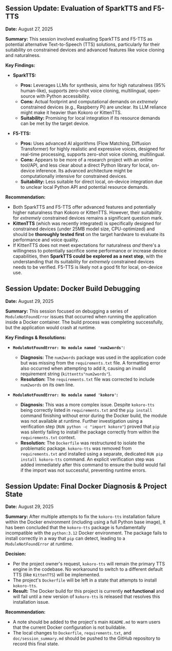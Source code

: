 ## Session Update: Evaluation of SparkTTS and F5-TTS

**Date:** August 27, 2025

**Summary:** This session involved evaluating SparkTTS and F5-TTS as potential alternative Text-to-Speech (TTS) solutions, particularly for their suitability on constrained devices and advanced features like voice cloning and naturalness.

**Key Findings:**

*   **SparkTTS:**
    *   **Pros:** Leverages LLMs for synthesis, aims for high naturalness (95% human-like), supports zero-shot voice cloning, multilingual, open-source with Python accessibility.
    *   **Cons:** Actual footprint and computational demands on *extremely* constrained devices (e.g., Raspberry Pi) are unclear. Its LLM reliance might make it heavier than Kokoro or KittenTTS.
    *   **Suitability:** Promising for local integration if its resource demands can be met by the target device.

*   **F5-TTS:**
    *   **Pros:** Uses advanced AI algorithms (Flow Matching, Diffusion Transformer) for highly realistic and expressive voices, designed for real-time processing, supports zero-shot voice cloning, multilingual.
    *   **Cons:** Appears to be more of a research project with an online tool/API, and less clear about a direct Python library for local, on-device inference. Its advanced architecture might be computationally intensive for constrained devices.
    *   **Suitability:** Less suitable for direct local, on-device integration due to unclear local Python API and potential resource demands.

**Recommendation:**

*   Both SparkTTS and F5-TTS offer advanced features and potentially higher naturalness than Kokoro or KittenTTS. However, their suitability for *extremely* constrained devices remains a significant question mark.
*   **KittenTTS** (which was recently integrated) is specifically designed for constrained devices (under 25MB model size, CPU-optimized) and should be **thoroughly tested first** on the target hardware to evaluate its performance and voice quality.
*   If KittenTTS does not meet expectations for naturalness *and* there's a willingness to potentially sacrifice some performance or increase device capabilities, then **SparkTTS could be explored as a next step**, with the understanding that its suitability for *extremely* constrained devices needs to be verified. F5-TTS is likely not a good fit for local, on-device use.

## Session Update: Docker Build Debugging

**Date:** August 29, 2025

**Summary:** This session focused on debugging a series of `ModuleNotFoundError` issues that occurred when running the application inside a Docker container. The build process was completing successfully, but the application would crash at runtime.

**Key Findings & Resolutions:**

*   **`ModuleNotFoundError: No module named 'num2words'`:**
    *   **Diagnosis:** The `num2words` package was used in the application code but was missing from the `requirements.txt` file. A formatting error also occurred when attempting to add it, causing an invalid requirement string (`kittentts"num2words"`).
    *   **Resolution:** The `requirements.txt` file was corrected to include `num2words` on its own line.

*   **`ModuleNotFoundError: No module named 'kokoro'`:**
    *   **Diagnosis:** This was a more complex issue. Despite `kokoro-tts` being correctly listed in `requirements.txt` and the `pip install` command finishing without error during the Docker build, the module was not available at runtime. Further investigation using a verification step (`RUN python -c "import kokoro"`) proved that `pip` was silently failing to install the package correctly from within the `requirements.txt` context.
    *   **Resolution:** The `Dockerfile` was restructured to isolate the problematic package. `kokoro-tts` was removed from `requirements.txt` and installed using a separate, dedicated `RUN pip install kokoro-tts` command. An explicit verification step was added immediately after this command to ensure the build would fail if the import was not successful, preventing runtime errors.

## Session Update: Final Docker Diagnosis & Project State

**Date:** August 29, 2025

**Summary:** After multiple attempts to fix the `kokoro-tts` installation failure within the Docker environment (including using a full Python base image), it has been concluded that the `kokoro-tts` package is fundamentally incompatible with the `python:3.12` Docker environment. The package fails to install correctly in a way that `pip` can detect, leading to a `ModuleNotFoundError` at runtime.

**Decision:**

*   Per the project owner's request, `kokoro-tts` will remain the primary TTS engine in the codebase. No workaround to switch to a different default TTS (like `KittenTTS`) will be implemented.
*   The project's `Dockerfile` will be left in a state that attempts to install `kokoro-tts`.
*   **Result:** The Docker build for this project is currently **not functional** and will fail until a new version of `kokoro-tts` is released that resolves this installation issue.

**Recommendation:**

*   A note should be added to the project's main `README.md` to warn users that the current Docker configuration is not buildable.
*   The local changes to `Dockerfile`, `requirements.txt`, and `doc/session_summary.md` should be pushed to the GitHub repository to record this final state.
